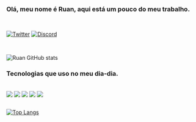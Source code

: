 ### Olá, meu nome é Ruan, aqui está um pouco do meu trabalho.
</br>

[![Twitter](https://img.shields.io/badge/Twitter-1DA1F2?style=for-the-badge&logo=twitter&logoColor=white)](https://twitter.com/DevRuanVS)
[![Discord](https://img.shields.io/badge/Discord-7289DA?style=for-the-badge&logo=discord&logoColor=white)](https://discord.gg/vC8drSyEMc)

</br>

![Ruan GitHub stats](https://github-readme-stats.vercel.app/api?username=RuanV-S&show_icons=true&theme=onedark)

### Tecnologias que uso no meu dia-dia.

<div style="display: inline_block"><br/>
    <img align="center" src="https://img.shields.io/badge/HTML5-E34F26?style=for-the-badge&logo=html5&logoColor=white" />
    <img align="center" src="https://img.shields.io/badge/CSS3-1572B6?style=for-the-badge&logo=css3&logoColor=white" />
    <img align="center" src="https://img.shields.io/badge/JavaScript-F7DF1E?style=for-the-badge&logo=javascript&logoColor=black" />
    <img align="center" src="https://img.shields.io/badge/Node.js-43853D?style=for-the-badge&logo=node.js&logoColor=white" />
    <img align="center" src="https://img.shields.io/badge/Python-3776AB?style=for-the-badge&logo=python&logoColor=white" />
</div>

</br>

[![Top Langs](https://github-readme-stats.vercel.app/api/top-langs/?username=RuanV-S&layout=compact)](https://github.com/RuanV-S/github-readme-stats)
</br>

